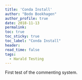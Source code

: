 ```yaml
---
title: 'Conda Install'
author: "Bodo Bookhagen"
author_profile: true
date: 2018-11-13
permalink: 
toc: true
toc_sticky: true
toc_label: "Conda Install"
header:
read_time: false
tags:
  - Harald Testing
---
```


First test of the commenting system. 














